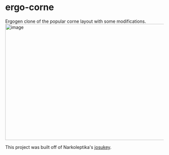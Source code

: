 # ergo-corne
Ergogen clone of the popular corne layout with some modifications.
<img width="552" height="368" alt="image" src="https://github.com/user-attachments/assets/432aa8f0-1d4a-4ba5-8706-ec7f8fe5ee05" />

This project was built off of Narkoleptika's [josukey](https://github.com/Narkoleptika/josukey).
